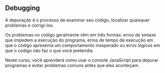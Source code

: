 ## Debugging

A depuração é o processo de examinar seu código, localizar quaisquer problemas e corrigi-los.

Os problemas no código geralmente vêm em três formas: erros de sintaxe que impedem a execução do programa, erros de tempo de execução em que o código apresenta um comportamento inesperado ou erros lógicos em que o código não faz o que você pretendia.

Neste curso, você aprenderá como usar o console JavaScript para depurar programas e evitar problemas comuns antes que eles aconteçam.